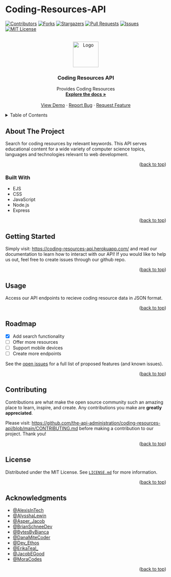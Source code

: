 # Coding-Resources-API

<div id="top"></div>

[![Contributors][contributors-shield]][contributors-url]
[![Forks][forks-shield]][forks-url]
[![Stargazers][stars-shield]][stars-url]
[![Pull Requests][pullrequests-shield]][pullrequests-url]
[![Issues][issues-shield]][issues-url]
[![MIT License][license-shield]][license-url]

<!-- PROJECT LOGO -->
<br />
<div align="center">
  <a href="https://github.com/the-api-administration">
    <img src="https://avatars.githubusercontent.com/u/106885719?s=200&v=4" alt="Logo" width="80" height="80">
  </a>

<h3 align="center">Coding Resources API</h3>

  <p align="center">
    Provides Coding Resources
    <br />
    <a href="https://github.com/the-api-administration/coding-resources-api"><strong>Explore the docs »</strong></a>
    <br />
    <br />
    <a href="https://coding-resources-api.herokuapp.com/">View Demo</a>
    ·
    <a href="https://github.com/the-api-administration/coding-resources-api/issues">Report Bug</a>
    ·
    <a href="https://github.com/the-api-administration/coding-resources-api/issues">Request Feature</a>
  </p>
</div>

<!-- TABLE OF CONTENTS -->
<details>
  <summary>Table of Contents</summary>
  <ol>
    <li>
      <a href="#about-the-project">About The Project</a>
      <ul>
        <li><a href="#built-with">Built With</a></li>
      </ul>
    </li>
    <li><a href="#getting-started">Getting Started</a></li>
    <li><a href="#usage">Usage</a></li>
    <li><a href="#roadmap">Roadmap</a></li>
    <li><a href="#contributing">Contributing</a></li>
    <li><a href="#license">License</a></li>
    <li><a href="#acknowledgments">Acknowledgments</a></li>
  </ol>
</details>

<!-- ABOUT THE PROJECT -->

## About The Project

Search for coding resources by relevant keywords. This API serves educational content for a wide variety of computer science topics, languages and technologies relevant to web development. 

<p align="right">(<a href="#top">back to top</a>)</p>

### Built With

- EJS
- CSS
- JavaScript
- Node.js
- Express

<p align="right">(<a href="#top">back to top</a>)</p>

<!-- GETTING STARTED -->

## Getting Started

Simply visit: <a href="https://coding-resources-api.herokuapp.com/">https://coding-resources-api.herokuapp.com/</a> and read our documentation to learn how to interact with our API! If you would like to help us out, feel free to create issues through our github repo.

<p align="right">(<a href="#top">back to top</a>)</p>

<!-- USAGE EXAMPLES -->

## Usage

Access our API endpoints to recieve coding resource data in JSON format.

<p align="right">(<a href="#top">back to top</a>)</p>

<!-- ROADMAP -->

## Roadmap

- [X] Add search functionality
- [ ] Offer more resources
- [ ] Support mobile devices
- [ ] Create more endpoints

See the [open issues](https://github.com/the-api-administration/coding-resources-api/issues) for a full list of proposed features (and known issues).

<p align="right">(<a href="#top">back to top</a>)</p>

<!-- CONTRIBUTING -->

## Contributing

Contributions are what make the open source community such an amazing place to learn, inspire, and create. Any contributions you make are **greatly appreciated**.

Please visit: https://github.com/the-api-administration/coding-resources-api/blob/main/CONTRIBUTING.md before making a contribution to our project. Thank you!

<p align="right">(<a href="#top">back to top</a>)</p>

<!-- LICENSE -->

## License

Distributed under the MIT License. See <a href="https://github.com/the-api-administration/coding-resources-api/blob/main/LICENSE.md">`LICENSE.md`</a> for more information.

<p align="right">(<a href="#top">back to top</a>)</p>

<!-- ACKNOWLEDGMENTS -->

## Acknowledgments

- [@AlexisInTech](https://twitter.com/alexisintech)
- [@AlysshaLewin](https://twitter.com/AlysshaLewin)
- [@Asper_Jacob](https://twitter.com/asper_jacob)
- [@BrianSchneeDev](https://twitter.com/BrianSchneeDev)
- [@BytesByBianca](https://twitter.com/bytesbybianca)
- [@DanaMiteCoder](https://twitter.com/danamitecoder)
- [@Dev_Ethos](https://twitter.com/dev_ethos/)
- [@ErikaTeal_](https://twitter.com/erikateal_)
- [@JacobEGood](https://twitter.com/jacobegood)
- [@MoraCodes](https://twitter.com/moracodes)

<p align="right">(<a href="#top">back to top</a>)</p>

<!-- MARKDOWN LINKS & IMAGES -->

[contributors-shield]: https://img.shields.io/github/contributors/the-api-administration/coding-resources-api.svg?style=for-the-badge
[contributors-url]: https://github.com/the-api-administration/coding-resources-api/graphs/contributors
[forks-shield]: https://img.shields.io/github/forks/the-api-administration/coding-resources-api.svg?style=for-the-badge
[forks-url]: https://github.com/the-api-administration/coding-resources-api/network/members
[stars-shield]: https://img.shields.io/github/stars/the-api-administration/coding-resources-api.svg?style=for-the-badge
[stars-url]: https://github.com/the-api-administration/coding-resources-api/stargazers
[pullrequests-shield]: https://img.shields.io/github/issues-pr/the-api-administration/coding-resources-api?color=red&label=Pull%20Requests&style=for-the-badge
[pullrequests-url]: https://github.com/the-api-administration/coding-resources-api/pulls
[issues-shield]: https://img.shields.io/github/issues/the-api-administration/coding-resources-api.svg?style=for-the-badge
[issues-url]: https://github.com/the-api-administration/coding-resources-api/issues
[license-shield]: https://img.shields.io/github/license/the-api-administration/coding-resources-api.svg?style=for-the-badge
[license-url]: https://github.com/the-api-administration/coding-resources-api/blob/master/LICENSE.md
